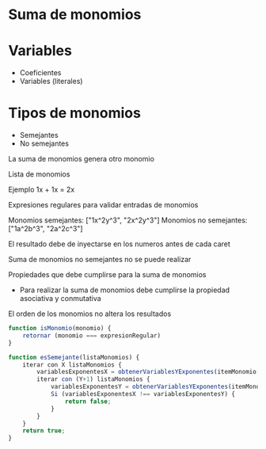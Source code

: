 # Suma de monomios 

# Variables
- Coeficientes
- Variables (literales)

# Tipos de monomios

* Semejantes 
* No semejantes


La suma de monomios genera otro monomio

Lista de monomios


Ejemplo 
1x + 1x = 2x

Expresiones regulares para validar entradas de monomios 

Monomios semejantes: ["1x^2y^3", "2x^2y^3"]
Monomios no semejantes: ["1a^2b^3", "2a^2c^3"]

El resultado debe de inyectarse en los numeros antes de cada caret

Suma de monomios no semejantes no se puede realizar

Propiedades que debe cumplirse para la suma de monomios

- Para realizar la suma de monomios debe cumplirse la propiedad asociativa y conmutativa

El orden de los monomios no altera los resultados


```javascript
function isMonomio(monomio) {
	retornar (monomio === expresionRegular)
}

function esSemejante(listaMonomios) {
	iterar con X listaMonomios {
		variablesExponentesX = obtenerVariablesYExponentes(itemMonomio[x]);
		iterar con (Y+1) listaMonomios {
			variablesExponentesY = obtenerVariablesYExponentes(itemMonomio[y]);
			Si (variablesExponentesX !== variablesExponentesY) {
				return false;				
			}
		}
	}
	return true;
}
```
